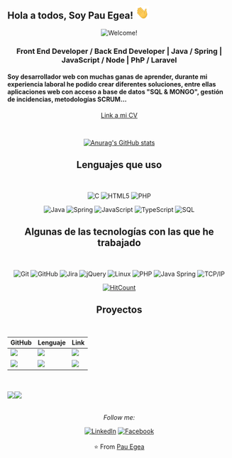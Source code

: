 <h2> Hola a todos, Soy Pau Egea! <img src="https://github.com/ABSphreak/ABSphreak/blob/master/gifs/Hi.gif" width="30px"></h2>

<div align="center" width="50">

<img src="https://i.imgur.com/jGcDVJ5.gif" alt="Welcome!" width="300"/>
  
 <h3>Front End Developer / Back End Developer | Java / Spring | JavaScript / Node | PhP / Laravel </h3>
 <h4  align="left">Soy desarrollador web con muchas ganas de aprender, durante mi experiencia laboral he podido crear diferentes soluciones, entre ellas aplicaciones web con acceso a base de datos "SQL & MONGO", gestión de incidencias, metodologías SCRUM...
 </h4>
  
  <a href="https://oen844.github.io/cv-html-css/">Link a mi CV</a>

<div align="center" width="50">
  <br>

  [![Anurag's GitHub stats](https://github-readme-stats.vercel.app/api?username=Oen844)](https://github.com/anuraghazra/github-readme-stats)
  </div>
  
  <div align="center">
    
<h2>Lenguajes que uso</h2>  <br>

![C](https://img.shields.io/badge/-C-000000?style=flat&logo=c)
![HTML5](https://img.shields.io/badge/-HTML5-000000?style=flat&logo=html5)
![PHP](https://img.shields.io/badge/-Php-000000?style=flat&logo=PHP)

![Java](https://img.shields.io/badge/-Java-000000?style=flat&logo=java)
![Spring](https://img.shields.io/badge/-Spring-000000?style=flat&logo=spring)
![JavaScript](https://img.shields.io/badge/-JavaScript-000000?style=flat&logo=javascript)
![TypeScript](https://img.shields.io/badge/-TypeScript-000000?style=flat&logo=typescript)
![SQL](https://img.shields.io/badge/-SQL-000000?style=flat&logo=postgresql)   
    
<h2>Algunas de las tecnologías con las que he trabajado</h2>  <br>

![Git](https://img.shields.io/badge/-Git-222222?style=flat&logo=git&logoColor=F05032)
![GitHub](https://img.shields.io/badge/-GitHub-222222?style=flat&logo=github&logoColor=181717)
![Jira](https://img.shields.io/badge/-Jira-222222?style=flat&logo=jira-software&logoColor=white&logoColor=0052CC)
![jQuery](https://img.shields.io/badge/-jQuery-222222?style=flat&logo=jQuery&logoColor=0769AD)
![Linux](https://img.shields.io/badge/-Linux-222222?style=flat&logo=linux&logoColor=FCC624)
![PHP](https://img.shields.io/badge/-Laravel-000000?style=flat&logo=Laravel)
![Java Spring](https://img.shields.io/badge/-Spring-222222?style=flat&logo=spring&logoColor=6DB33F)
![TCP/IP](https://img.shields.io/badge/-TCP/IP-222222?style=flat&logo=cisco&logoColor=white)


[![HitCount](http://hits.dwyl.com/ABSphreak/ABSphreak.svg)](http://hits.dwyl.com/ABSphreak/ABSphreak)




</div>
  
<h2> Proyectos </h2>  <br>

|GitHub|Lenguaje|Link|
|---------|---------|------|
|<a href="https://github.com/Oen844/VanillaScripters"><img src="https://i.imgur.com/ZDDMb3f.png" height="100px"></a>|<img src="https://midu.dev/images/tags/node.png" height="100px">|<a href="https://mi-app-guay.herokuapp.com/"><img src="https://ih1.redbubble.net/image.1952832123.3187/st,small,507x507-pad,600x600,f8f8f8.jpg" height="100px"></a>|
|<a href="https://github.com/Oen844/sigle-page-app"><img src="https://camo.githubusercontent.com/7e60c83fd50825e9fb9dcabdda1fd2a03b11af4fe98fd1d66b6b4bf672d3164e/68747470733a2f2f692e696d6775722e636f6d2f435a6a496a69462e706e67" height="100px"></a>|<img src="https://midu.dev/images/tags/node.png" height="100px">|<a href="https://oen844.github.io/sigle-page-app/"><img src="https://www.setvalue.net/static/940f4088bc879934235c66a796026b9c/73822/GitHubPages.jpg" height="100px"></a>|


  <br>
    <br>
  
    
   <div align="center">
  <div style="display: flex;">
    <img src="https://github-readme-stats.vercel.app/api/top-langs/?username=Oen844&layout=compact&show_icons=true&title_color=ffffff&icon_color=34abeb&text_color=daf7dc&bg_color=151515" style="vertical-align: top;" />
    <img src="https://github-readme-stats.vercel.app/api?username=Oen844&show_icons=true&title_color=ffffff&icon_color=34abeb&text_color=daf7dc&bg_color=151515" />
  </div>
</div>
<br><br>
  <i>Follow me:</i><br>

<a href="https://www.linkedin.com/in/absphreak" target="_blank"><img src="https://img.shields.io/badge/LinkedIn-%230077B5.svg?&style=flat-square&logo=linkedin&logoColor=white" alt="LinkedIn"></a>
<a href="https://twitter.com/paucast" target="_blank"><img src="https://img.shields.io/badge/twitter-%231877F2.svg?&style=flat-square&logo=twitter&logoColor=white" alt="Facebook"></a>
  <br><br>
⭐️ From [Pau Egea](https://github.com/Oen844)

<!--
**Oen844/Oen844** is a ✨ _special_ ✨ repository because its `README.md` (this file) appears on your GitHub profile.
![React](https://img.shields.io/badge/-React-222222?style=flat&logo=React&logoColor=61DAFB)
![XCode](https://img.shields.io/badge/-XCode-222222?style=flat&logo=XCode&logoColor=1575F9)

  <h2>Git Status</h2>
  <br>
  <div display : flex>
 
    
![Rishit's github stats](https://github-readme-stats.vercel.app/api?username=Oen844&show_icons=true&title_color=fff&icon_color=79ff97&text_color=9f9f9f&bg_color=151515)
  
  <img src="https://github-readme-stats.vercel.app/api/top-langs/?username=Oen844&count_private=true&theme=dracula">

Here are some ideas to get you started:

- 🔭 I’m currently working on ...
- 🌱 I’m currently learning ...
- 👯 I’m looking to collaborate on ...
- 🤔 I’m looking for help with ...
- 💬 Ask me about ...
- 📫 How to reach me: ...
- 😄 Pronouns: ...
- ⚡ Fun fact: ...
-->
